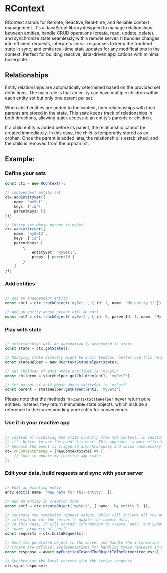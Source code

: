 # RContext

RContext stands for Remote, Reactive, Real-time, and Reliable context management. It's a JavaScript library designed to manage relationships between entities, handle CRUD operations (create, read, update, delete), and synchronize state seamlessly with a remote server. It bundles changes into efficient requests, interprets server responses to keep the frontend state in sync, and emits real-time state updates for any modifications in the context. Perfect for building reactive, data-driven applications with minimal boilerplate.

## Relationships

Entity relationships are automatically determined based on the provided set definitions. The main rule is that an entity can have multiple children within each entity set but only one parent per set.

When child entities are added to the context, their relationships with their parents are stored in the state. This state keeps track of relationships in both directions, allowing quick access to an entity’s parents or children.

If a child entity is added before its parent, the relationship cannot be created immediately. In this case, the child is temporarily stored as an orphan. Once the parent is added later, the relationship is established, and the child is removed from the orphan list.

## Example:

### Define your sets
```ts
const ctx = new RContext();

// Independent entity set
ctx.addEntitySet({
    name: 'mySet1',
    keys: ['id'],
    parentKeys: []
});

// Entity set whose parent is mySet1
ctx.addEntitySet({
    name: 'mySet2',
    keys: ['id'],
    parentKeys: [
        {
            entitySet: 'mySet1',
            props: ['parentId']
        }
    ]
});

```

### Add entities

```ts

// Add an independant entity
const ent1 = ctx.trackObject('mySet1', { id: 1, name: 'My entity 1' });

// Add an entity whose parent will be ent1
const ent2 = ctx.trackObject('mySet2', { id: 5, parentId: 1, name: 'My entity 2' });
```

### Play with state

```ts

// Relationships will be automatically generated in state
const state = ctx.getState();

// Managing state directly might be a bit tedious, better use this helper class
const stateHelper = new RContextStateHelper(state);

// Get children of ent1 whose entitySet is 'mySet2'
const children = stateHelper.getChildren(ent1, 'mySet2'); 

// Get parent of ent2 whose whose entitySet is 'mySet1'
const parent = stateHelper.getParent(ent2, 'mySet1'); 

```

Please note that the methods in `RContextStateHelper` never return pure entities. Instead, they return immutable state objects, which include a reference to the corresponding pure entity for convenience.


### Use it in your reactive app

```ts

// Instead of accessing the state directly from the context, in reactive apps,
// it’s better to use the event listener. This approach is more efficient 
// because the event is triggered asynchronously and skips unnecessary updates.
ctx.onContextChange = (newContextState) => {
    // Code to update my reactive app state
};

```

### Edit your data, build requests and sync with your server
```ts

// Edit an existing entiy
ent2.edit({ name: 'New name for this entity!' });

// Add an entity in creation mode
const ent3 = ctx.createObject('mySet1', { name: 'My entity 3' });

// Generate the composite request object, which will include all the necessary
// information for the server to update the remote data.
// In this case, it will contain information to create `ent3` and update the
// `name` property of `ent2`.
const requests = ctx.buildRequests();

// Send the generated object to the server and handle the information there 
// (there are official implementations for handling these requests in PHP and C#)
const response = await myFunctionToSendTheObjectToTheServer(requests);

// Synchronize the local context with the server response
ctx.sync(response);

```